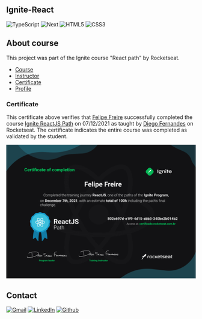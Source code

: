 ## Ignite-React

<!-- PROJECT SHIELDS -->

![TypeScript][typescript-shield]
![Next][next-shield]
![HTML5][html5-shield]
![CSS3][css3-shield]

## About course

This project was part of the Ignite course "React path" by Rocketseat.

- [Course][course-url]
- [Instructor][instructor-url]
- [Certificate][certificate-url]
- [Profile][profile-url]

### Certificate

This certificate above verifies that [Felipe Freire][profile-url] successfully completed the course [Ignite ReactJS Path][course-url] on 07/12/2021 as taught by [Diego Fernandes][instructor-url] on Rocketseat. The certificate indicates the entire course was completed as validated by the student.

<p align="center">
  <img src="certificate.png">
</p>

## Contact

[![Gmail][gmail-shield]][gmail-url]
[![LinkedIn][linkedin-shield]][linkedin-url]
[![Github][github-shield]][github-url]

<!-- MARKDOWN LINKS & IMAGES -->
<!-- https://www.markdownguide.org/basic-syntax/#reference-style-links -->

<!-- ALIES README -->

[course-url]: https://www.rocketseat.com.br/ignite
[profile-url]: https://app.rocketseat.com.br/me/felipe-freire-alves-de-oliveira-07572
[instructor-url]: https://app.rocketseat.com.br/me/diego3g
[certificate-url]: https://app.rocketseat.com.br/api/certificates/pdf/802c697d-e1f9-4d15-abb3-340be2b014b2

<!-- CONTACT SHIELDS -->

[linkedin-shield]: https://img.shields.io/badge/-LinkedIn-white.svg?logo=linkedin&colorB=0077B5&logoColor=white
[linkedin-url]: https://linkedin.com/in/ffreiredev/
[gmail-shield]: https://img.shields.io/badge/-Gmail-black.svg?logo=gmail&colorB=D14836&logoColor=white
[gmail-url]: mailto:fellipefreiire3@gmail.com?subject=It%20comes%20from%20Github%20profile
[github-shield]: https://img.shields.io/badge/-Github-black.svg?logo=github&colorB=181717&logoColor=white
[github-url]: https://github.com/fellipefreiire
[udemy-shield]: https://img.shields.io/badge/-Udemy-black.svg?logo=udemy&colorB=EC5252&logoColor=white
[udemy-url]: https://www.udemy.com/user/felipe-freire-alves-de-oliveira/

<!-- PROJECT SHIELDS -->

[html5-shield]: https://img.shields.io/badge/-HTML5-black.svg?logo=html5&colorB=E34F26&logoColor=white
[css3-shield]: https://img.shields.io/badge/-CSS3-black.svg?logo=css3&colorB=1572B6&logoColor=white
[sass-shield]: https://img.shields.io/badge/-SASS-black.svg?logo=sass&colorB=CC6699&logoColor=white
[javascript-shield]: https://img.shields.io/badge/-JavaScript-black.svg?logoColor=white&logo=javascript&&colorB=F7DF1E
[typescript-shield]: https://img.shields.io/badge/-TypeScript-black.svg?logoColor=white&logo=typescript&&colorB=007ACC
[react-shield]: https://img.shields.io/badge/-React-black.svg?logoColor=white&logo=react&colorB=61DAFB
[next-shield]: https://img.shields.io/badge/Next-black?style=flat&logo=next.js&logoColor=white
